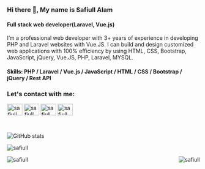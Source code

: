 ### Hi there 👋, My name is Safiull Alam
#### Full stack web developer(Laravel, Vue.js)
I’m a professional web developer with 3+ years of experience in developing PHP and Laravel websites with Vue.JS. I can build and design customized web applications with 100% efficiency by using HTML, CSS, Bootstrap, JavaScript, jQuery, Vue.JS, PHP, Laravel, MYSQL.
#### Skills: PHP / Laravel / Vue.js / JavaScript /  HTML / CSS / Bootstrap / jQuery / Rest API 

<h3 align="left">Let's contact with me:</h3>
<p align="left">
<a href="https://twitter.com/MdSafiull" target="blank"><img align="center" src="https://raw.githubusercontent.com/rahuldkjain/github-profile-readme-generator/master/src/images/icons/Social/twitter.svg" alt="safiull" height="30" width="40" /></a>
<a href=https://www.linkedin.com/in/safiull/" target="blank"><img align="center" src="https://raw.githubusercontent.com/rahuldkjain/github-profile-readme-generator/master/src/images/icons/Social/linked-in-alt.svg" alt="safiull" height="30" width="40" /></a>
<a href="https://www.facebook.com/safiul.live" target="blank"><img align="center" src="https://raw.githubusercontent.com/rahuldkjain/github-profile-readme-generator/master/src/images/icons/Social/facebook.svg" alt="safiull" height="30" width="40" /></a>
<a href="https://www.facebook.com/safiul.live" target="blank"><img align="center" src="https://raw.githubusercontent.com/rahuldkjain/github-profile-readme-generator/master/src/images/icons/Social/instagram.svg" alt="safiull" height="30" width="40" /></a>
</p> 

<br>

![GitHub stats](https://github-readme-stats.vercel.app/api?username=safiull&show_icons=true&theme=tokyonight#gh-tokyonight-mode-only)  
<p><img align="center" src="https://github-readme-streak-stats.herokuapp.com/?user=safiull&" alt="safiull" /></p>
<p><img align="left" src="https://github-readme-stats.vercel.app/api/top-langs?username=safiull&show_icons=true&locale=en&layout=compact" alt="safiull" /></p>

<p align="right"> <img src="https://komarev.com/ghpvc/?username=safiull&label=Profile%20views&color=0e75b6&style=flat" alt="safiull" /> </p>
